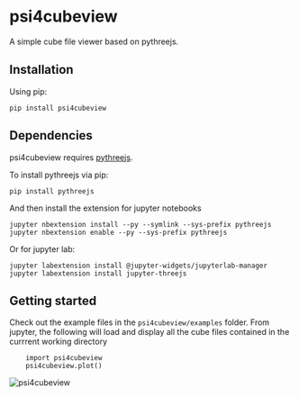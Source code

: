 # psi4cubeview

A simple cube file viewer based on pythreejs.

## Installation
Using pip:
```
pip install psi4cubeview
```

## Dependencies
psi4cubeview requires [pythreejs](https://github.com/jupyter-widgets/pythreejs).

To install pythreejs via pip:
```
pip install pythreejs
```
And then install the extension for jupyter notebooks
```
jupyter nbextension install --py --symlink --sys-prefix pythreejs
jupyter nbextension enable --py --sys-prefix pythreejs
```
Or for jupyter lab:
```
jupyter labextension install @jupyter-widgets/jupyterlab-manager 
jupyter labextension install jupyter-threejs
```

## Getting started
Check out the example files in the `psi4cubeview/examples` folder.
From jupyter, the following will load and display all the cube files contained in the currrent working directory
```
    import psi4cubeview
    psi4cubeview.plot()
```

![psi4cubeview](lib/screenshot.png)
